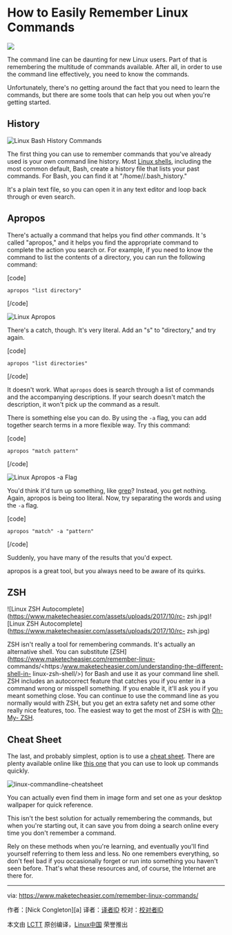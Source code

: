 # How to Easily Remember Linux Commands

![](https://www.maketecheasier.com/assets/uploads/2017/10/rc-feat.jpg)


The command line can be daunting for new Linux users. Part of that is
remembering the multitude of commands available. After all, in order to use
the command line effectively, you need to know the commands.

Unfortunately, there's no getting around the fact that you need to learn the
commands, but there are some tools that can help you out when you're getting
started.

## History

![Linux Bash History Commands](https://www.maketecheasier.com/assets/uploads/2017/10/rc-bash-history.jpg)

The first thing you can use to remember commands that you've already used is
your own command line history. Most [Linux shells](https://www.maketecheasier.com/remember-linux-commands/<https:/www.maketecheasier.com/alternative-linux-shells/>), including
the most common default, Bash, create a history file that lists your past
commands. For Bash, you can find it at "/home/<username>/.bash_history."

It's a plain text file, so you can open it in any text editor and loop back
through or even search.

## Apropos

There's actually a command that helps you find _other_ commands. It 's called
"apropos," and it helps you find the appropriate command to complete the
action you search or. For example, if you need to know the command to list the
contents of a directory, you can run the following command:

[code]

    apropos "list directory"
[/code]

![Linux Apropos](https://www.maketecheasier.com/assets/uploads/2017/10/rc-apropos.jpg)

There's a catch, though. It's very literal. Add an "s" to "directory," and try
again.

[code]

    apropos "list directories"
[/code]

It doesn't work. What `apropos` does is search through a list of commands and
the accompanying descriptions. If your search doesn't match the description,
it won't pick up the command as a result.

There is something else you can do. By using the `-a` flag, you can add
together search terms in a more flexible way. Try this command:

[code]

    apropos "match pattern"
[/code]

![Linux Apropos -a Flag](https://www.maketecheasier.com/assets/uploads/2017/10/rc-apropos-a.jpg)

You'd think it'd turn up something, like
[grep](https://www.maketecheasier.com/remember-linux-commands/<https:/www.maketecheasier.com/what-is-grep-and-uses/>)? Instead, you
get nothing. Again, apropos is being too literal. Now, try separating the
words and using the `-a` flag.

[code]

    apropos "match" -a "pattern"
[/code]

Suddenly, you have many of the results that you'd expect.

apropos is a great tool, but you always need to be aware of its quirks.

## ZSH

![Linux ZSH
Autocomplete](https://www.maketecheasier.com/assets/uploads/2017/10/rc-
zsh.jpg)![Linux ZSH
Autocomplete](https://www.maketecheasier.com/assets/uploads/2017/10/rc-
zsh.jpg)

ZSH isn't really a tool for remembering commands. It's actually an alternative
shell. You can substitute [ZSH](https://www.maketecheasier.com/remember-linux-
commands/<https:/www.maketecheasier.com/understanding-the-different-shell-in-
linux-zsh-shell/>) for Bash and use it as your command line shell. ZSH
includes an autocorrect feature that catches you if you enter in a command
wrong or misspell something. If you enable it, it'll ask you if you meant
something close. You can continue to use the command line as you normally
would with ZSH, but you get an extra safety net and some other really nice
features, too. The easiest way to get the most of ZSH is with [Oh-My-
ZSH](https://www.maketecheasier.com/remember-linux-commands/<https:/github.com/robbyrussell/oh-my-zsh>).

## Cheat Sheet

The last, and probably simplest, option is to use a [cheat sheet](https://www.maketecheasier.com/remember-linux-commands/<https:/www.maketecheasier.com/premium/cheatsheet/linux-command-line/>). There are plenty available online like [this
one](https://www.maketecheasier.com/remember-linux-commands/<https:/www.cheatography.com/davechild/cheat-sheets/linux-command-line/>) that you can use to look up commands quickly.

![linux-commandline-cheatsheet](https://www.maketecheasier.com/assets/uploads/2013/10/linux-commandline-cheatsheet.gif)

You can actually even find them in image form and set one as your desktop
wallpaper for quick reference.

This isn't the best solution for actually remembering the commands, but when
you're starting out, it can save you from doing a search online every time you
don't remember a command.

Rely on these methods when you're learning, and eventually you'll find
yourself referring to them less and less. No one remembers everything, so
don't feel bad if you occasionally forget or run into something you haven't
seen before. That's what these resources and, of course, the Internet are
there for.


--------------------------------------------------------------------------------

via: https://www.maketecheasier.com/remember-linux-commands/

作者：[Nick Congleton][a]
译者：[译者ID](https://github.com/译者ID)
校对：[校对者ID](https://github.com/校对者ID)

本文由 [LCTT](https://github.com/LCTT/TranslateProject) 原创编译，[Linux中国](https://linux.cn/) 荣誉推出

